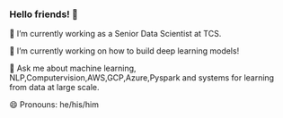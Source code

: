 ### Hello friends! 👋	

🔭 I’m currently working as a Senior Data Scientist at TCS.                                                     

🌱 I’m currently working on  how to build deep learning models!

💬 Ask me about machine learning, NLP,Computervision,AWS,GCP,Azure,Pyspark and systems for learning from data at large scale.

😄 Pronouns: he/his/him
